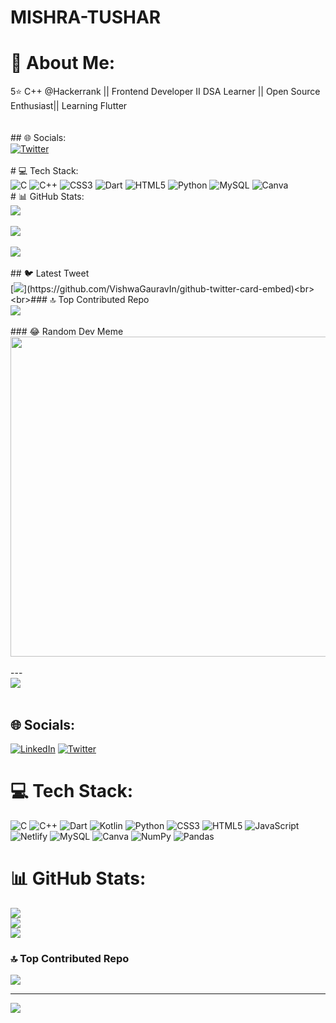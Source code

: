 # MISHRA-TUSHAR


# 💫 About Me:
5⭐ C++ @Hackerrank || Frontend Developer II DSA Learner || Open Source Enthusiast|| Learning Flutter<br><br><br>## 🌐 Socials:<br>[![Twitter](https://img.shields.io/badge/Twitter-%231DA1F2.svg?logo=Twitter&logoColor=white)](https://twitter.com/Tushar2004_) <br><br># 💻 Tech Stack:<br>![C](https://img.shields.io/badge/c-%2300599C.svg?style=for-the-badge&logo=c&logoColor=white) ![C++](https://img.shields.io/badge/c++-%2300599C.svg?style=for-the-badge&logo=c%2B%2B&logoColor=white) ![CSS3](https://img.shields.io/badge/css3-%231572B6.svg?style=for-the-badge&logo=css3&logoColor=white) ![Dart](https://img.shields.io/badge/dart-%230175C2.svg?style=for-the-badge&logo=dart&logoColor=white) ![HTML5](https://img.shields.io/badge/html5-%23E34F26.svg?style=for-the-badge&logo=html5&logoColor=white) ![Python](https://img.shields.io/badge/python-3670A0?style=for-the-badge&logo=python&logoColor=ffdd54) ![MySQL](https://img.shields.io/badge/mysql-%2300f.svg?style=for-the-badge&logo=mysql&logoColor=white) ![Canva](https://img.shields.io/badge/Canva-%2300C4CC.svg?style=for-the-badge&logo=Canva&logoColor=white)<br># 📊 GitHub Stats:<br>![](https://github-readme-stats.vercel.app/api?username=MISHRA-TUSHAR&theme=dark&hide_border=false&include_all_commits=false&count_private=false)<br/><br>![](https://github-readme-streak-stats.herokuapp.com/?user=MISHRA-TUSHAR&theme=dark&hide_border=false)<br/><br>![](https://github-readme-stats.vercel.app/api/top-langs/?username=MISHRA-TUSHAR&theme=dark&hide_border=false&include_all_commits=false&count_private=false&layout=compact)<br><br>## 🐦 Latest Tweet<br>[![](https://gtce.itsvg.in/api?username=Tushar2004_)](https://github.com/VishwaGauravIn/github-twitter-card-embed)<br><br>### 🔝 Top Contributed Repo<br>![](https://github-contributor-stats.vercel.app/api?username=MISHRA-TUSHAR&limit=5&theme=dark&combine_all_yearly_contributions=true)<br><br>### 😂 Random Dev Meme<br><img src="https://rm.up.railway.app/" width="512px"/><br><br>---<br>[![](https://visitcount.itsvg.in/api?id=MISHRA-TUSHAR&icon=1&color=5)](https://visitcount.itsvg.in)<br><br><!-- Proudly created with GPRM ( https://gprm.itsvg.in ) -->


## 🌐 Socials:
[![LinkedIn](https://img.shields.io/badge/LinkedIn-%230077B5.svg?logo=linkedin&logoColor=white)](https://www.linkedin.com/in/mishratushar2004/) [![Twitter](https://img.shields.io/badge/Twitter-%231DA1F2.svg?logo=Twitter&logoColor=white)](https://twitter.com/Tushar2004_) 

# 💻 Tech Stack:
![C](https://img.shields.io/badge/c-%2300599C.svg?style=for-the-badge&logo=c&logoColor=white) ![C++](https://img.shields.io/badge/c++-%2300599C.svg?style=for-the-badge&logo=c%2B%2B&logoColor=white) ![Dart](https://img.shields.io/badge/dart-%230175C2.svg?style=for-the-badge&logo=dart&logoColor=white) ![Kotlin](https://img.shields.io/badge/kotlin-%230095D5.svg?style=for-the-badge&logo=kotlin&logoColor=white) ![Python](https://img.shields.io/badge/python-3670A0?style=for-the-badge&logo=python&logoColor=ffdd54) ![CSS3](https://img.shields.io/badge/css3-%231572B6.svg?style=for-the-badge&logo=css3&logoColor=white) ![HTML5](https://img.shields.io/badge/html5-%23E34F26.svg?style=for-the-badge&logo=html5&logoColor=white) ![JavaScript](https://img.shields.io/badge/javascript-%23323330.svg?style=for-the-badge&logo=javascript&logoColor=%23F7DF1E) ![Netlify](https://img.shields.io/badge/netlify-%23000000.svg?style=for-the-badge&logo=netlify&logoColor=#00C7B7) ![MySQL](https://img.shields.io/badge/mysql-%2300f.svg?style=for-the-badge&logo=mysql&logoColor=white) ![Canva](https://img.shields.io/badge/Canva-%2300C4CC.svg?style=for-the-badge&logo=Canva&logoColor=white) ![NumPy](https://img.shields.io/badge/numpy-%23013243.svg?style=for-the-badge&logo=numpy&logoColor=white) ![Pandas](https://img.shields.io/badge/pandas-%23150458.svg?style=for-the-badge&logo=pandas&logoColor=white)
# 📊 GitHub Stats:
![](https://github-readme-stats.vercel.app/api?username=MISHRA-TUSHAR&theme=prussian&hide_border=false&include_all_commits=true&count_private=false)<br/>
![](https://github-readme-streak-stats.herokuapp.com/?user=MISHRA-TUSHAR&theme=prussian&hide_border=false)<br/>
![](https://github-readme-stats.vercel.app/api/top-langs/?username=MISHRA-TUSHAR&theme=prussian&hide_border=false&include_all_commits=true&count_private=false&layout=compact)

### 🔝 Top Contributed Repo
![](https://github-contributor-stats.vercel.app/api?username=MISHRA-TUSHAR&limit=5&theme=dark&combine_all_yearly_contributions=true)

---
[![](https://visitcount.itsvg.in/api?id=MISHRA-TUSHAR&icon=0&color=0)](https://visitcount.itsvg.in)

<!-- Proudly created with GPRM ( https://gprm.itsvg.in ) -->
